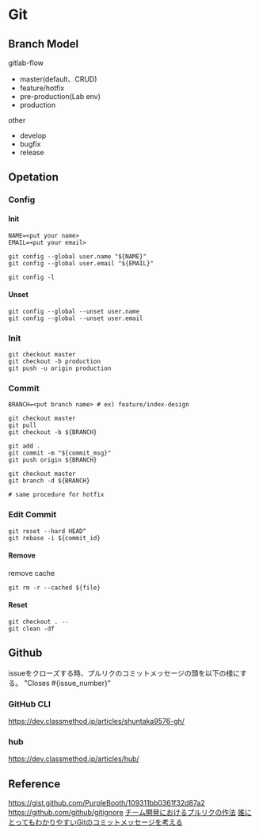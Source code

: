 # Git
## Branch Model
gitlab-flow

- master(default、CRUD)
- feature/hotfix
- pre-production(Lab env)
- production

other
- develop
- bugfix
- release

## Opetation
### Config
#### Init
```bash=
NAME=<put your name>
EMAIL=<put your email>

git config --global user.name "${NAME}"
git config --global user.email "${EMAIL}"

git config -l
```
#### Unset
```bash=
git config --global --unset user.name
git config --global --unset user.email
```

### Init
```bash=
git checkout master
git checkout -b production
git push -u origin production
```

### Commit
```bash=
BRANCH=<put branch name> # ex) feature/index-design

git checkout master
git pull
git checkout -b ${BRANCH}

git add .
git commit -m "${commit_msg}"
git push origin ${BRANCH}

git checkout master
git branch -d ${BRANCH}

# same procedure for hotfix
```

### Edit Commit
```bash=
git reset --hard HEAD^
git rebase -i ${commit_id}
```

#### Remove
remove cache
```bash=
git rm -r --cached ${file}
```

#### Reset
```bash=
git checkout . --
git clean -df
```

## Github
issueをクローズする時、プルリクのコミットメッセージの頭を以下の様にする。
"Closes #{issue_number}"

### GitHub CLI
<https://dev.classmethod.jp/articles/shuntaka9576-gh/>

### hub
<https://dev.classmethod.jp/articles/hub/>


## Reference
<https://gist.github.com/PurpleBooth/109311bb0361f32d87a2>
<https://github.com/github/gitignore>
[チーム開発におけるプルリクの作法](https://qiita.com/ikuwow/items/fb52a54c086398eb5b92)
[誰にとってもわかりやすいGitのコミットメッセージを考える](https://www.tam-tam.co.jp/tipsnote/program/post16686.html)


